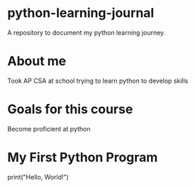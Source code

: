 # python-learning-journal
A repository to document my python learning journey.
# About me
Took AP CSA at school trying to learn python to develop skills

# Goals for this course
Become proficient at python

# My First Python Program
print("Hello, World!")
